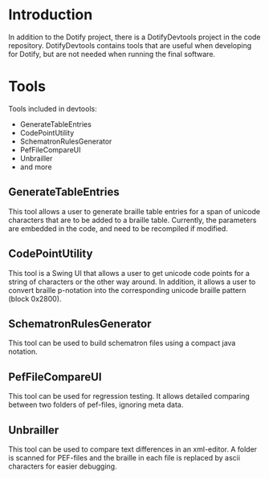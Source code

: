 # Introduction #

In addition to the Dotify project, there is a DotifyDevtools project in the code repository. DotifyDevtools contains tools that are useful when developing for Dotify, but are not needed when running the final software.

# Tools #
Tools included in devtools:
  * GenerateTableEntries
  * CodePointUtility
  * SchematronRulesGenerator
  * PefFileCompareUI
  * Unbrailler
  * and more

## GenerateTableEntries ##
This tool allows a user to generate braille table entries for a span of unicode characters that are to be added to a braille table. Currently, the parameters are embedded in the code, and need to be recompiled if modified.

## CodePointUtility ##
This tool is a Swing UI that allows a user to get unicode code points for a string of characters or the other way around. In addition, it allows a user to convert braille p-notation into the corresponding unicode braille pattern (block 0x2800).

## SchematronRulesGenerator ##
This tool can be used to build schematron files using a compact java notation.

## PefFileCompareUI ##
This tool can be used for regression testing. It allows detailed comparing between two folders of pef-files, ignoring meta data.

## Unbrailler ##
This tool can be used to compare text differences in an xml-editor. A folder is scanned for PEF-files and the braille in each file is replaced by ascii characters for easier debugging.